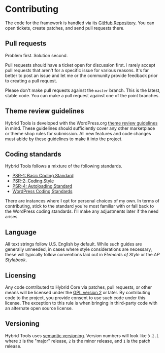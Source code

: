 # Contributing

The code for the framework is handled via its [GitHub Repository](https://github.com/themehybrid/hybrid-tools).  You can open tickets, create patches, and send pull requests there.

## Pull requests

Problem first.  Solution second.

Pull requests should have a ticket open for discussion first.  I rarely accept pull requests that aren't for a specific issue for various reasons.  It's far better to post an issue and let me or the community provide feedback prior to creating a pull request.

Please don't make pull requests against the `master` branch.  This is the latest, stable code.  You can make a pull request against one of the point branches.

## Theme review guidelines

Hybrid Tools is developed with the WordPress.org [theme review guidelines](https://make.wordpress.org/themes/handbook/review) in mind.  These guidelines should sufficiently cover any other marketplace or theme shop rules for submission.  All new features and code changes must abide by these guidelines to make it into the project.

## Coding standards

Hybrid Tools follows a mixture of the following standards.

- [PSR-1: Basic Coding Standard](https://www.php-fig.org/psr/psr-1)
- [PSR-2: Coding Style](https://www.php-fig.org/psr/psr-2/)
- [PSR-4: Autoloading Standard](https://www.php-fig.org/psr/psr-4)
- [WordPress Coding Standards](https://make.wordpress.org/core/handbook/best-practices/coding-standards)

There are instances where I opt for personal choices of my own.  In terms of contributing, stick to the standard you're most familiar with or fall back to the WordPress coding standards.  I'll make any adjustments later if the need arises.

## Language

All text strings follow U.S. English by default.  While such guides are generally unneeded, in cases where style considerations are necessary, these will typically follow conventions laid out in *Elements of Style* or the *AP Stylebook*.

## Licensing

Any code contributed to Hybrid Core via patches, pull requests, or other means will be licensed under the [GPL version 2](https://www.gnu.org/licenses/old-licenses/gpl-2.0.html) or later.  By contributing code to the project, you provide consent to use such code under this license.  The exception to this rule is when bringing in third-party code with an alternate open source license.

## Versioning

Hybrid Tools uses [semantic versioning](https://semver.org).  Version numbers will look like `3.2.1` where `3` is the "major" release, `2` is the minor release, and `1` is the patch release.
